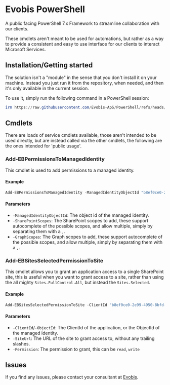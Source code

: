 # Evobis PowerShell

A public facing PowerShell 7.x Framework to streamline collaboration with our clients. 

These cmdlets aren't meant to be used for automations, but rather as a way to provide a consistent and easy to use interface for our clients to interact Microsoft Services.

## Installation/Getting started

The solution isn't a "module" in the sense that you don't install it on your machine. Instead you just run it from the repository, when needed, and then it's only available in the current session.

To use it, simply run the following command in a PowerShell session:

```powershell
irm https://raw.githubusercontent.com/Evobis-ApS/PowerShell/refs/heads/main/main.ps1 | iex
```

## Cmdlets

There are loads of service cmdlets available, those aren't intended to be used directly, but are instead called via the other cmdlets, the following are the ones intended for 'public usage'.

### Add-EBPermissionsToManagedIdentity

This cmdlet is used to add permissions to a managed identity.

#### Example

```powershell
Add-EBPermissionsToManagedIdentity -ManagedIdentityObjectId "b8ef0ce0-2e99-4950-8bfd-713fb0ce810a" -SharePointScopes Sites.FullControl.All -GraphScopes Directory.Read.All, Mail.Send
```

#### Parameters

- `-ManagedIdentityObjectId`: The object id of the managed identity.
- `-SharePointScopes`: The SharePoint scopes to add, these support autocomplete of the possible scopes, and allow multiple, simply by separating them with a `,`.
- `-GraphScopes`: The Graph scopes to add, these support autocomplete of the possible scopes, and allow multiple, simply by separating them with a `,`.

### Add-EBSitesSelectedPermissionToSite

This cmdlet allows you to grant an application access to a single SharePoint site, this is useful when you want to grant access to a site, rather than using the all mighty `Sites.FullControl.All`, but instead the `Sites.Selected`.

#### Example

```powershell
Add-EBSitesSelectedPermissionToSite -ClientId "b8ef0ce0-2e99-4950-8bfd-713fb0ce810a" -SiteUrl "https://evobisdev.sharepoint.com/sites/DTTest" -Permission read
```

#### Parameters

- `-ClientId`/`-ObjectId`: The ClientId of the application, or the ObjectId of the managed identity.
- `-SiteUrl`: The URL of the site to grant access to, without any trailing slashes.
- `-Permission`: The permission to grant, this can be `read`, `write`

## Issues

If you find any issues, please contact your consultant at [Evobis](https://evobis.dk/om-evobis/our-team/).
